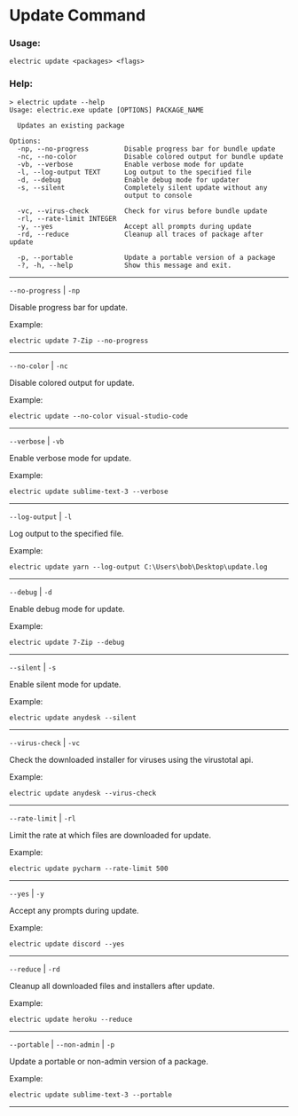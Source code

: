 # Update Command

### Usage:

```
electric update <packages> <flags>
```

### Help:

```
> electric update --help
Usage: electric.exe update [OPTIONS] PACKAGE_NAME

  Updates an existing package

Options:
  -np, --no-progress         Disable progress bar for bundle update
  -nc, --no-color            Disable colored output for bundle update
  -vb, --verbose             Enable verbose mode for update
  -l, --log-output TEXT      Log output to the specified file
  -d, --debug                Enable debug mode for updater
  -s, --silent               Completely silent update without any
                             output to console

  -vc, --virus-check         Check for virus before bundle update
  -rl, --rate-limit INTEGER
  -y, --yes                  Accept all prompts during update
  -rd, --reduce              Cleanup all traces of package after update

  -p, --portable             Update a portable version of a package
  -?, -h, --help             Show this message and exit.
```

------------------------------------

`--no-progress` | `-np`

Disable progress bar for update.

Example:

`electric update 7-Zip --no-progress`

------------------------------------


`--no-color` | `-nc`

Disable colored output for update.

Example:

`electric update --no-color visual-studio-code`

------------------------------------

`--verbose` | `-vb`

Enable verbose mode for update.

Example:

`electric update sublime-text-3 --verbose`

------------------------------------

`--log-output` | `-l`

Log output to the specified file.

Example:

`electric update yarn --log-output C:\Users\bob\Desktop\update.log`

------------------------------------

`--debug` | `-d`

Enable debug mode for update.

Example:

`electric update 7-Zip --debug`

------------------------------------

`--silent` | `-s`

Enable silent mode for update.

Example:

`electric update anydesk --silent`

------------------------------------

`--virus-check` | `-vc`

Check the downloaded installer for viruses using the virustotal api.

Example:

`electric update anydesk --virus-check`

------------------------------------

`--rate-limit` | `-rl`

Limit the rate at which files are downloaded for update.

Example:

`electric update pycharm --rate-limit 500`

------------------------------------

`--yes` | `-y`

Accept any prompts during update.

Example:

`electric update discord --yes`

------------------------------------

`--reduce` | `-rd`

Cleanup all downloaded files and installers after update.

Example:

`electric update heroku --reduce`

------------------------------------

`--portable` | `--non-admin` | `-p`

Update a portable or non-admin version of a package.

Example:

`electric update sublime-text-3 --portable`

------------------------------------
